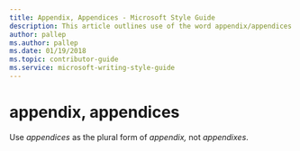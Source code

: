```yaml
---
title: Appendix, Appendices - Microsoft Style Guide
description: This article outlines use of the word appendix/appendices per Microsoft style guidelines.
author: pallep
ms.author: pallep
ms.date: 01/19/2018
ms.topic: contributor-guide
ms.service: microsoft-writing-style-guide
---
```


# appendix, appendices

Use *appendices* as the plural form of *appendix,* not *appendixes*.
